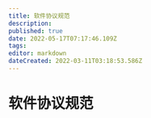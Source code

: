 ```yaml
---
title: 软件协议规范
description: 
published: true
date: 2022-05-17T07:17:46.109Z
tags: 
editor: markdown
dateCreated: 2022-03-11T03:18:53.586Z
---
```


# 软件协议规范
